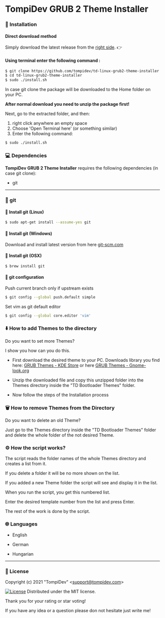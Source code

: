 # TompiDev GRUB 2 Theme Installer

### 🚀 Installation

#### Direct download method

Simply download the latest release from the [right side](https://github.com/tompidev/td-linux-grub2-theme-installer/releases). 👉

#### Using terminal enter the following command :

```bash
$ git clone https://github.com/tompidev/td-linux-grub2-theme-installer
$ cd td-linux-grub2-theme-installer
$ sudo ./install.sh
```

In case git clone the package will be downloaded to the Home folder on your PC.

**After normal download you need to unzip the package first!**

Next, go to the extracted folder, and then:

1. right click anywhere an empty space
2. Choose 'Open Terminal here' (or something similar)
3. Enter the following command:

```bash
$ sudo ./install.sh
```

### 💻 Dependencies

**TompiDev GRUB 2 Theme Installer** requires the following dependencies (in case git clone):

- git

---

### 🔖 git

#### 🐧 Install git (Linux)

```bash
$ sudo apt-get install --assume-yes git
```

#### 🏁 Install git (Windows)

Download and install latest version from here [git-scm.com](https://git-scm.com/download/win)

#### 🍎 Install git (OSX)

```bash
$ brew install git
```

#### 🔧 git configuration

Push current branch only if upstream exists

```bash
$ git config --global push.default simple
```

Set vim as git default editor

```bash
$ git config --global core.editor 'vim'
```

### ⬇️ How to add Themes to the directory

Do you want to set more Themes?

I show you how can you do this.

- First download the desired theme to your PC. 
  Downloads library you find here: [GRUB Themes - KDE Store](https://store.kde.org/browse?cat=109&ord=latest) or here [GRUB Themes - Gnome-look.org](https://www.gnome-look.org/browse?cat=109&ord=latest)

- Unzip the downloaded file and copy this unzipped folder into the Themes directory inside the "TD Bootloader Themes" folder.

- Now follow the steps of the Installation process

### 🗑️ How to remove Themes from the Directory

Do you want to delete an old Theme?

Just go to the Themes directory inside the "TD Bootloader Themes" folder and delete the whole folder of the not desired Theme.

### ⚙️ How the script works?

The script reads the folder names of the whole Themes directory and creates a list from it.

If you delete a folder it will be no more shown on the list.

If you added a new Theme folder the script will see and display it in the list.

When you run the script, you get this numbered list.

Enter the desired template number from the list and press Enter.

The rest of the work is done by the script.

### :globe_with_meridians:  Languages

* English

* German

* Hungarian

---

### 📜 License

Copyright (c) 2021 &quot;TompiDev&quot; &lt;support@tompidev.com&gt;

[![License](https://img.shields.io/badge/Licence-MIT-green.svg)](LICENSE)
Distributed under the MIT license.

Thank you for your rating or star voting!

If you have any idea or a question please don not hesitate just write me!
